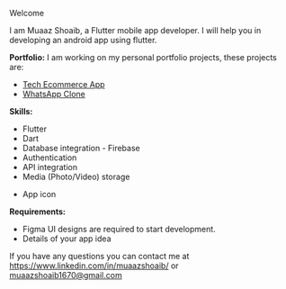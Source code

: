 Welcome

I am Muaaz Shoaib, a Flutter mobile app developer. I will help you in developing an android app using flutter.

**Portfolio:**
I am working on my personal portfolio projects, these projects are:
* [Tech Ecommerce App](https://github.com/muaazshoaib/tech_ecommerce_app/)
* [WhatsApp Clone](https://github.com/muaazshoaib/whatsapp_clone/)


**Skills:**
* Flutter
* Dart
* Database integration - Firebase
* Authentication
* API integration
* Media (Photo/Video) storage
<!-- * Google Maps integration
* Push notifications
* In-app purchases
* Ad mob integration -->
* App icon

**Requirements:**
* Figma UI designs are required to start development.
* Details of your app idea

If you have any questions you can contact me at https://www.linkedin.com/in/muaazshoaib/ or muaazshoaib1670@gmail.com
